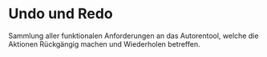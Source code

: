 # Undo und Redo

Sammlung aller funktionalen Anforderungen an das Autorentool, welche die Aktionen Rückgängig machen und Wiederholen betreffen.